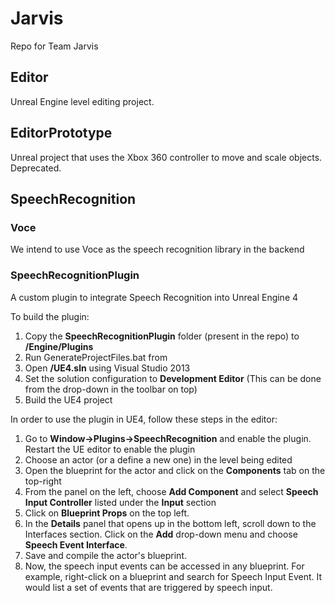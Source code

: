 # Jarvis
Repo for Team Jarvis

## Editor
Unreal Engine level editing project.

## EditorPrototype
Unreal project that uses the Xbox 360 controller to move and scale objects. Deprecated.

## SpeechRecognition
### Voce
We intend to use Voce as the speech recognition library in the backend

### SpeechRecognitionPlugin
A custom plugin to integrate Speech Recognition into Unreal Engine 4

To build the plugin:

1. Copy the **SpeechRecognitionPlugin** folder (present in the repo) to **<UE-Code-Root-Dir>/Engine/Plugins**
2. Run GenerateProjectFiles.bat from **<UE-Code-Root-Dir>**
3. Open **<UE-Code-Root-Dir>/UE4.sln** using Visual Studio 2013
4. Set the solution configuration to **Development Editor** (This can be done from the drop-down in the toolbar on top)
5. Build the UE4 project

In order to use the plugin in UE4, follow these steps in the editor:

1. Go to **Window->Plugins->SpeechRecognition** and enable the plugin. Restart the UE editor to enable the plugin
2. Choose an actor (or a define a new one) in the level being edited
3. Open the blueprint for the actor and click on the **Components** tab on the top-right
4. From the panel on the left, choose **Add Component** and select **Speech Input Controller** listed under the **Input** section
5. Click on **Blueprint Props** on the top left. 
6. In the **Details** panel that opens up in the bottom left, scroll down to the Interfaces section. Click on the **Add** drop-down menu and choose **Speech Event Interface**.
7. Save and compile the actor's blueprint.
8. Now, the speech input events can be accessed in any blueprint. For example, right-click on a blueprint and search for Speech Input Event. It would list a set of events that are triggered by speech input.
